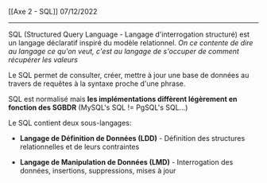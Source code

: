 [[Axe 2 - SQL]]
07/12/2022
****

SQL (Structured Query Language - Langage d'interrogation structuré) est un langage déclaratif inspiré du modèle relationnel.
	*On ce contente de dire au langage ce qu'on veut, c'est au langage de s'occuper de comment récupérer les valeurs*

Le SQL permet de consulter, créer, mettre à jour une base de données au travers de requêtes à la syntaxe proche d'une phrase. 


SQL est normalisé mais **les implémentations diffèrent légèrement en fonction des SGBDR** (MySQL's SQL != PgSQL's SQL…)

Le SQL contient deux sous-langages: 
- **Langage de Définition de Données (LDD)** - Définition des structures relationnelles et de leurs contraintes 

- **Langage de Manipulation de Données (LMD)** - Interrogation des données, insertions, suppressions, mises à jour
